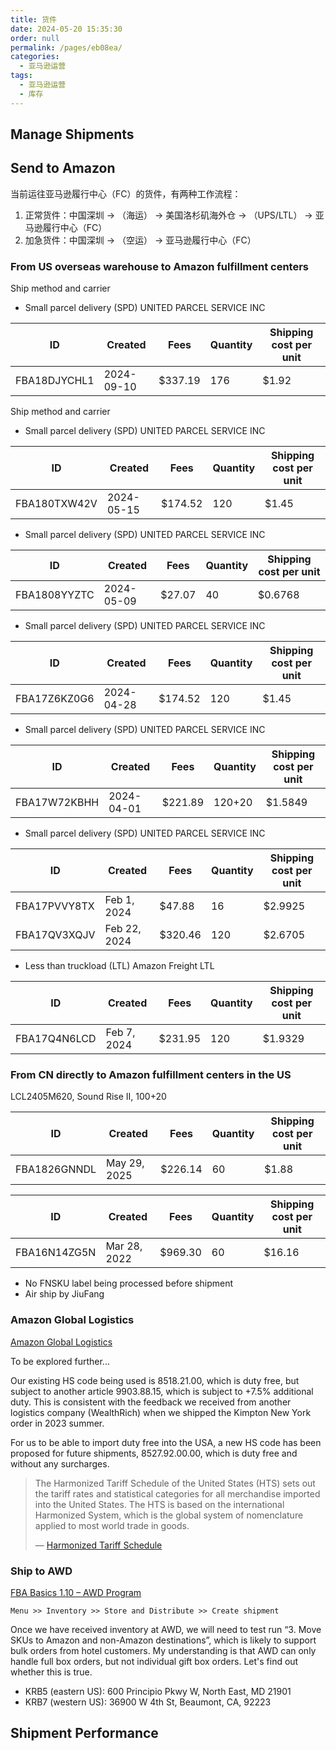 ```yaml
---
title: 货件
date: 2024-05-20 15:35:30
order: null
permalink: /pages/eb08ea/
categories: 
  - 亚马逊运营
tags: 
  - 亚马逊运营
  - 库存
---
```


## Manage Shipments

## Send to Amazon

当前运往亚马逊履行中心（FC）的货件，有两种工作流程：

1. 正常货件：中国深圳 → （海运） → 美国洛杉矶海外仓 → （UPS/LTL） → 亚马逊履行中心（FC）
2. 加急货件：中国深圳 → （空运） → 亚马逊履行中心（FC）

### From US overseas warehouse to Amazon fulfillment centers

Ship method and carrier

- Small parcel delivery (SPD)
  UNITED PARCEL SERVICE INC

| ID           | Created    | Fees    | Quantity | Shipping cost per unit |
| ------------ | ---------- | ------- | -------- | ---------------------- |
| FBA18DJYCHL1 | 2024-09-10 | $337.19 | 176      | $1.92                  |

Ship method and carrier

- Small parcel delivery (SPD)
  UNITED PARCEL SERVICE INC

| ID           | Created    | Fees    | Quantity | Shipping cost per unit |
| ------------ | ---------- | ------- | -------- | ---------------------- |
| FBA180TXW42V | 2024-05-15 | $174.52 | 120      | $1.45                  |

- Small parcel delivery (SPD)
  UNITED PARCEL SERVICE INC

| ID           | Created    | Fees   | Quantity | Shipping cost per unit |
| ------------ | ---------- | ------ | -------- | ---------------------- |
| FBA1808YYZTC | 2024-05-09 | $27.07 | 40       | $0.6768                |

- Small parcel delivery (SPD)
  UNITED PARCEL SERVICE INC

| ID           | Created    | Fees    | Quantity | Shipping cost per unit |
| ------------ | ---------- | ------- | -------- | ---------------------- |
| FBA17Z6KZ0G6 | 2024-04-28 | $174.52 | 120      | $1.45                  |

- Small parcel delivery (SPD)
  UNITED PARCEL SERVICE INC

| ID           | Created    | Fees    | Quantity | Shipping cost per unit |
| ------------ | ---------- | ------- | -------- | ---------------------- |
| FBA17W72KBHH | 2024-04-01 | $221.89 | 120+20   | $1.5849                |

- Small parcel delivery (SPD)
  UNITED PARCEL SERVICE INC

| ID           | Created      | Fees    | Quantity | Shipping cost per unit |
| ------------ | ------------ | ------- | -------- | ---------------------- |
| FBA17PVVY8TX | Feb 1, 2024  | $47.88  | 16       | $2.9925                |
| FBA17QV3XQJV | Feb 22, 2024 | $320.46 | 120      | $2.6705                |

- Less than truckload (LTL)
  Amazon Freight LTL

| ID           | Created     | Fees    | Quantity | Shipping cost per unit |
| ------------ | ----------- | ------- | -------- | ---------------------- |
| FBA17Q4N6LCD | Feb 7, 2024 | $231.95 | 120      | $1.9329                |

### From CN directly to Amazon fulfillment centers in the US

LCL2405M620, Sound Rise II, 100+20

| ID           | Created      | Fees    | Quantity | Shipping cost per unit |
| ------------ | ------------ | ------- | -------- | ---------------------- |
| FBA1826GNNDL | May 29, 2025 | $226.14 | 60       | $1.88                  |

| ID           | Created      | Fees    | Quantity | Shipping cost per unit |
| ------------ | ------------ | ------- | -------- | ---------------------- |
| FBA16N14ZG5N | Mar 28, 2022 | $969.30 | 60       | $16.16                 |

- No FNSKU label being processed before shipment
- Air ship by JiuFang

### Amazon Global Logistics

[Amazon Global Logistics](https://sellercentral.amazon.com/gssportal/index.html)

To be explored further...

Our existing HS code being used is 8518.21.00, which is duty free, but subject to another article 9903.88.15, which is subject to +7.5% additional duty. This is consistent with the feedback we received from another logistics company (WealthRich) when we shipped the Kimpton New York order in 2023 summer.

For us to be able to import duty free into the USA, a new HS code has been proposed for future shipments, 8527.92.00.00, which is duty free and without any surcharges.

> The Harmonized Tariff Schedule of the United States (HTS) sets out the tariff rates and statistical categories for all merchandise imported into the United States. The HTS is based on the international Harmonized System, which is the global system of nomenclature applied to most world trade in goods.
>
> — [Harmonized Tariff Schedule](https://hts.usitc.gov/)

### Ship to AWD

[FBA Basics 1.10 – AWD Program](https://sellercentral.amazon.com/learn/courses?ref_=selleru_athena&courseId=db6ad535-5f52-4330-aed4-e79fd2cd4327&moduleId=df3d3c7f-7dfe-4890-83b6-a02d3c6115c3&modLanguage=English&contentType=DOCUMENT&category=TUTORIAL&ref=xx_SellerUniversity_xxxx_meldedSidebarSearch&mons_sel_mkid=amzn1.mp.o.ATVPDKIKX0DER&mons_sel_mcid=amzn1.merchant.o.A1ZU3V2ZXZ5QHR&mons_sel_persist=true)

`Menu >> Inventory >> Store and Distribute >> Create shipment`

Once we have received inventory at AWD, we will need to test run “3. Move SKUs to Amazon and non-Amazon destinations”, which is likely to support bulk orders from hotel customers. My understanding is that AWD can only handle full box orders, but not individual gift box orders. Let's find out whether this is true.

- KRB5 (eastern US): 600 Principio Pkwy W, North East, MD 21901
- KRB7 (western US): 36900 W 4th St, Beaumont, CA, 92223

## Shipment Performance
